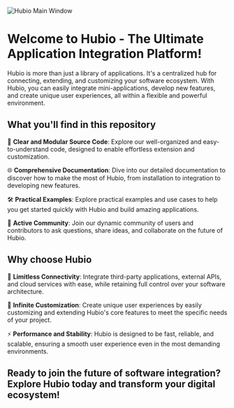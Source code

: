 ![Hubio Main Window](https://github.com/HubioLabs/Hubio/assets/35532268/a54d0fe1-2057-4419-93b5-d6d503fc9d64)

# Welcome to Hubio - The Ultimate Application Integration Platform!

Hubio is more than just a library of applications. It's a centralized hub for connecting, extending, and customizing your software ecosystem. With Hubio, you can easily integrate mini-applications, develop new features, and create unique user experiences, all within a flexible and powerful environment.

## What you'll find in this repository

🚀 **Clear and Modular Source Code**: Explore our well-organized and easy-to-understand code, designed to enable effortless extension and customization.

🌐 **Comprehensive Documentation**: Dive into our detailed documentation to discover how to make the most of Hubio, from installation to integration to developing new features.

🛠️ **Practical Examples**: Explore practical examples and use cases to help you get started quickly with Hubio and build amazing applications.

💬 **Active Community**: Join our dynamic community of users and contributors to ask questions, share ideas, and collaborate on the future of Hubio.

## Why choose Hubio

🔗 **Limitless Connectivity**: Integrate third-party applications, external APIs, and cloud services with ease, while retaining full control over your software architecture.

🎨 **Infinite Customization**: Create unique user experiences by easily customizing and extending Hubio's core features to meet the specific needs of your project.

⚡ **Performance and Stability**: Hubio is designed to be fast, reliable, and scalable, ensuring a smooth user experience even in the most demanding environments.

## Ready to join the future of software integration? Explore Hubio today and transform your digital ecosystem!
